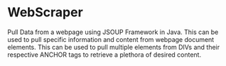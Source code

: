 # WebScraper
Pull Data from a webpage using JSOUP Framework in Java. This can be used to pull specific information and content from webpage document elements. This can be used to pull multiple elements from DIVs and their respective ANCHOR tags to retrieve a plethora of desired content.
